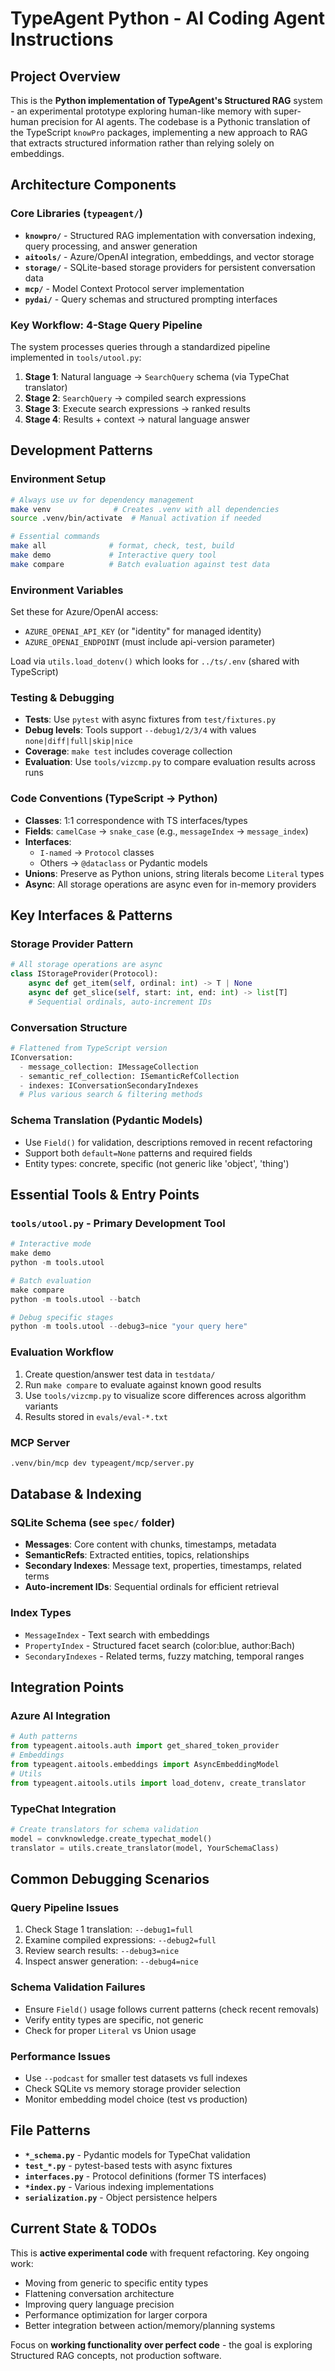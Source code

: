 # TypeAgent Python - AI Coding Agent Instructions

## Project Overview

This is the **Python implementation of TypeAgent's Structured RAG** system - an experimental prototype exploring human-like memory with super-human precision for AI agents. The codebase is a Pythonic translation of the TypeScript `knowPro` packages, implementing a new approach to RAG that extracts structured information rather than relying solely on embeddings.

## Architecture Components

### Core Libraries (`typeagent/`)
- **`knowpro/`** - Structured RAG implementation with conversation indexing, query processing, and answer generation
- **`aitools/`** - Azure/OpenAI integration, embeddings, and vector storage
- **`storage/`** - SQLite-based storage providers for persistent conversation data
- **`mcp/`** - Model Context Protocol server implementation
- **`pydai/`** - Query schemas and structured prompting interfaces

### Key Workflow: 4-Stage Query Pipeline
The system processes queries through a standardized pipeline implemented in `tools/utool.py`:

1. **Stage 1**: Natural language → `SearchQuery` schema (via TypeChat translator)
2. **Stage 2**: `SearchQuery` → compiled search expressions
3. **Stage 3**: Execute search expressions → ranked results
4. **Stage 4**: Results + context → natural language answer

## Development Patterns

### Environment Setup
```bash
# Always use uv for dependency management
make venv              # Creates .venv with all dependencies
source .venv/bin/activate  # Manual activation if needed

# Essential commands
make all              # format, check, test, build
make demo             # Interactive query tool
make compare          # Batch evaluation against test data
```

### Environment Variables
Set these for Azure/OpenAI access:
- `AZURE_OPENAI_API_KEY` (or "identity" for managed identity)
- `AZURE_OPENAI_ENDPOINT` (must include api-version parameter)

Load via `utils.load_dotenv()` which looks for `../ts/.env` (shared with TypeScript)

### Testing & Debugging
- **Tests**: Use `pytest` with async fixtures from `test/fixtures.py`
- **Debug levels**: Tools support `--debug1/2/3/4` with values `none|diff|full|skip|nice`
- **Coverage**: `make test` includes coverage collection
- **Evaluation**: Use `tools/vizcmp.py` to compare evaluation results across runs

### Code Conventions (TypeScript → Python)
- **Classes**: 1:1 correspondence with TS interfaces/types
- **Fields**: `camelCase` → `snake_case` (e.g., `messageIndex` → `message_index`)
- **Interfaces**:
  - `I-named` → `Protocol` classes
  - Others → `@dataclass` or Pydantic models
- **Unions**: Preserve as Python unions, string literals become `Literal` types
- **Async**: All storage operations are async even for in-memory providers

## Key Interfaces & Patterns

### Storage Provider Pattern
```python
# All storage operations are async
class IStorageProvider(Protocol):
    async def get_item(self, ordinal: int) -> T | None
    async def get_slice(self, start: int, end: int) -> list[T]
    # Sequential ordinals, auto-increment IDs
```

### Conversation Structure
```python
# Flattened from TypeScript version
IConversation:
  - message_collection: IMessageCollection
  - semantic_ref_collection: ISemanticRefCollection
  - indexes: IConversationSecondaryIndexes
  # Plus various search & filtering methods
```

### Schema Translation (Pydantic Models)
- Use `Field()` for validation, descriptions removed in recent refactoring
- Support both `default=None` patterns and required fields
- Entity types: concrete, specific (not generic like 'object', 'thing')

## Essential Tools & Entry Points

### `tools/utool.py` - Primary Development Tool
```python
# Interactive mode
make demo
python -m tools.utool

# Batch evaluation
make compare
python -m tools.utool --batch

# Debug specific stages
python -m tools.utool --debug3=nice "your query here"
```

### Evaluation Workflow
1. Create question/answer test data in `testdata/`
2. Run `make compare` to evaluate against known good results
3. Use `tools/vizcmp.py` to visualize score differences across algorithm variants
4. Results stored in `evals/eval-*.txt`

### MCP Server
```bash
.venv/bin/mcp dev typeagent/mcp/server.py
```

## Database & Indexing

### SQLite Schema (see `spec/` folder)
- **Messages**: Core content with chunks, timestamps, metadata
- **SemanticRefs**: Extracted entities, topics, relationships
- **Secondary Indexes**: Message text, properties, timestamps, related terms
- **Auto-increment IDs**: Sequential ordinals for efficient retrieval

### Index Types
- `MessageIndex` - Text search with embeddings
- `PropertyIndex` - Structured facet search (color:blue, author:Bach)
- `SecondaryIndexes` - Related terms, fuzzy matching, temporal ranges

## Integration Points

### Azure AI Integration
```python
# Auth patterns
from typeagent.aitools.auth import get_shared_token_provider
# Embeddings
from typeagent.aitools.embeddings import AsyncEmbeddingModel
# Utils
from typeagent.aitools.utils import load_dotenv, create_translator
```

### TypeChat Integration
```python
# Create translators for schema validation
model = convknowledge.create_typechat_model()
translator = utils.create_translator(model, YourSchemaClass)
```

## Common Debugging Scenarios

### Query Pipeline Issues
1. Check Stage 1 translation: `--debug1=full`
2. Examine compiled expressions: `--debug2=full`
3. Review search results: `--debug3=nice`
4. Inspect answer generation: `--debug4=nice`

### Schema Validation Failures
- Ensure `Field()` usage follows current patterns (check recent removals)
- Verify entity types are specific, not generic
- Check for proper `Literal` vs Union usage

### Performance Issues
- Use `--podcast` for smaller test datasets vs full indexes
- Check SQLite vs memory storage provider selection
- Monitor embedding model choice (test vs production)

## File Patterns

- **`*_schema.py`** - Pydantic models for TypeChat validation
- **`test_*.py`** - pytest-based tests with async fixtures
- **`interfaces.py`** - Protocol definitions (former TS interfaces)
- **`*index.py`** - Various indexing implementations
- **`serialization.py`** - Object persistence helpers

## Current State & TODOs

This is **active experimental code** with frequent refactoring. Key ongoing work:
- Moving from generic to specific entity types
- Flattening conversation architecture
- Improving query language precision
- Performance optimization for larger corpora
- Better integration between action/memory/planning systems

Focus on **working functionality over perfect code** - the goal is exploring Structured RAG concepts, not production software.
